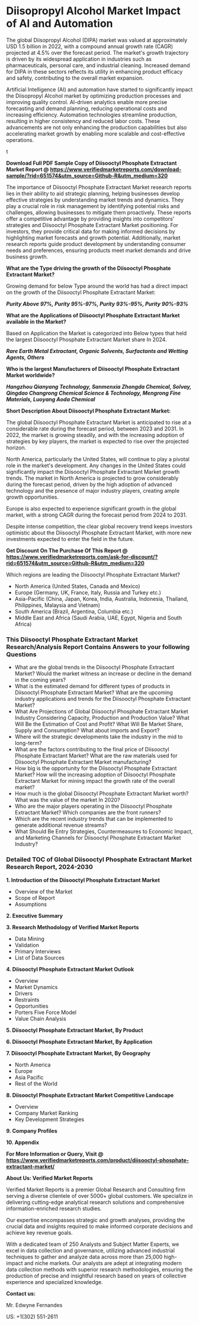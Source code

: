 <meta name="title" content="Global Diisopropyl Alcohol Market Impact of AI and Automation"><meta name="description" content="The global Diisopropyl Alcohol (DIPA) market was valued at approximately USD 1.5 billion in 2022, with a compound annual growth rate (CAGR) projected at 4.5% over the "><meta name="title" content="Diisopropyl Alcohol Market Size, Share, Scope, Trends, Growth, Opportunities, Analysis, Forecast"><h1>Diisopropyl Alcohol Market Impact of AI and Automation</h1><p>The global Diisopropyl Alcohol (DIPA) market was valued at approximately USD 1.5 billion in 2022, with a compound annual growth rate (CAGR) projected at 4.5% over the forecast period. The market's growth trajectory is driven by its widespread application in industries such as pharmaceuticals, personal care, and industrial cleaning. Increased demand for DIPA in these sectors reflects its utility in enhancing product efficacy and safety, contributing to the overall market expansion.</p><p>Artificial Intelligence (AI) and automation have started to significantly impact the Diisopropyl Alcohol market by optimizing production processes and improving quality control. AI-driven analytics enable more precise forecasting and demand planning, reducing operational costs and increasing efficiency. Automation technologies streamline production, resulting in higher consistency and reduced labor costs. These advancements are not only enhancing the production capabilities but also accelerating market growth by enabling more scalable and cost-effective operations.</p>t</p><p id="" class=""><strong>Download Full PDF Sample Copy of Diisooctyl Phosphate Extractant Market Report @ <a href="https://www.verifiedmarketreports.com/download-sample/?rid=651574&utm_source=Github-R&utm_medium=320" target="_blank">https://www.verifiedmarketreports.com/download-sample/?rid=651574&utm_source=Github-R&utm_medium=320</a></strong></p><p>The importance of&nbsp;Diisooctyl Phosphate Extractant Market research reports lies in their ability to aid strategic planning, helping businesses develop effective strategies by understanding market trends and dynamics. They play a crucial role in risk management by identifying potential risks and challenges, allowing businesses to mitigate them proactively. These reports offer a competitive advantage by providing insights into competitors' strategies and Diisooctyl Phosphate Extractant Market positioning. For investors, they provide critical data for making informed decisions by highlighting market forecasts and growth potential. Additionally, market research reports guide product development by understanding consumer needs and preferences, ensuring products meet market demands and drive business growth.</p><p><strong>What are the&nbsp;Type driving the growth of the Diisooctyl Phosphate Extractant Market?</strong></p><p id="" class="">Growing demand for below Type around the world has had a direct impact on the growth of the Diisooctyl Phosphate Extractant Market:</p><em><strong>Purity Above 97%, Purity 95%-97%, Purity 93%-95%, Purity 90%-93%</strong></em></p><strong>What are the&nbsp;Applications&nbsp;of Diisooctyl Phosphate Extractant Market available in the Market?</strong></p><p id="" class="">Based on Application the Market is categorized into Below types that held the largest Diisooctyl Phosphate Extractant Market share In 2024.</p><em><strong>Rare Earth Metal Extractant, Organic Solvents, Surfactants and Wetting Agents, Others</strong></em></p><strong>Who is the largest Manufacturers of Diisooctyl Phosphate Extractant Market worldwide?</strong></p><p><em><strong>Hangzhou Qianyang Technology, Sanmenxia Zhongda Chemical, Solvay, Qingdao Changrong Chemical Science & Technology, Mengrong Fine Materials, Luoyang Aoda Chemical</strong></em></p><p id="" class=""><strong>Short Description About Diisooctyl Phosphate Extractant Market:</strong></p><p>The global Diisooctyl Phosphate Extractant Market is anticipated to rise at a considerable rate during the forecast period, between 2023 and 2031. In 2022, the market is growing steadily, and with the increasing adoption of strategies by key players, the market is expected to rise over the projected horizon.</p><p>North America, particularly the United States, will continue to play a pivotal role in the market's development. Any changes in the United States could significantly impact the Diisooctyl Phosphate Extractant Market growth trends. The market in North America is projected to grow considerably during the forecast period, driven by the high adoption of advanced technology and the presence of major industry players, creating ample growth opportunities.</p><p>Europe is also expected to experience significant growth in the global market, with a strong CAGR during the forecast period from 2024 to 2031.</p><p>Despite intense competition, the clear global recovery trend keeps investors optimistic about the Diisooctyl Phosphate Extractant Market, with more new investments expected to enter the field in the future.</p><p id="" class=""><strong>Get Discount On The Purchase Of This Report @ <a href="https://www.verifiedmarketreports.com/ask-for-discount/?rid=651574&utm_source=Github-R&utm_medium=320" target="_blank">https://www.verifiedmarketreports.com/ask-for-discount/?rid=651574&utm_source=Github-R&utm_medium=320</a></strong></p>Which regions are leading the Diisooctyl Phosphate Extractant Market?</p><ul><li>North America (United States, Canada and Mexico)</li><li>Europe (Germany, UK, France, Italy, Russia and Turkey etc.)</li><li>Asia-Pacific (China, Japan, Korea, India, Australia, Indonesia, Thailand, Philippines, Malaysia and Vietnam)</li><li>South America (Brazil, Argentina, Columbia etc.)</li><li>Middle East and Africa (Saudi Arabia, UAE, Egypt, Nigeria and South Africa)</li></ul><h3 id="" class="">This Diisooctyl Phosphate Extractant Market Research/Analysis Report Contains Answers to your following Questions</h3><ul><li>What are the global trends in the Diisooctyl Phosphate Extractant Market? Would the market witness an increase or decline in the demand in the coming years?</li><li>What is the estimated demand for different types of products in Diisooctyl Phosphate Extractant Market? What are the upcoming industry applications and trends for the Diisooctyl Phosphate Extractant Market?</li><li>What Are Projections of Global Diisooctyl Phosphate Extractant Market Industry Considering Capacity, Production and Production Value? What Will Be the Estimation of Cost and Profit? What Will Be Market Share, Supply and Consumption? What about imports and Export?</li><li>Where will the strategic developments take the industry in the mid to long-term?</li><li>What are the factors contributing to the final price of Diisooctyl Phosphate Extractant Market? What are the raw materials used for Diisooctyl Phosphate Extractant Market manufacturing?</li><li>How big is the opportunity for the Diisooctyl Phosphate Extractant Market? How will the increasing adoption of Diisooctyl Phosphate Extractant Market for mining impact the growth rate of the overall market?</li><li>How much is the global Diisooctyl Phosphate Extractant Market worth? What was the value of the market In 2020?</li><li>Who are the major players operating in the Diisooctyl Phosphate Extractant Market? Which companies are the front runners?</li><li>Which are the recent industry trends that can be implemented to generate additional revenue streams?</li><li>What Should Be Entry Strategies, Countermeasures to Economic Impact, and Marketing Channels for Diisooctyl Phosphate Extractant Market Industry?</li></ul><h3 id="" class="">Detailed TOC of Global Diisooctyl Phosphate Extractant Market Research Report, 2024-2030</h3><p id="" class=""><strong>1. Introduction of the Diisooctyl Phosphate Extractant Market</strong></p><ul><li>Overview of the Market</li><li>Scope of Report</li><li>Assumptions</li></ul><p id="" class=""><strong>2. Executive Summary</strong></p><p id="" class=""><strong>3. Research Methodology of Verified Market Reports</strong></p><ul><li>Data Mining</li><li>Validation</li><li>Primary Interviews</li><li>List of Data Sources</li></ul><p id="" class=""><strong>4. Diisooctyl Phosphate Extractant Market Outlook</strong></p><ul><li>Overview</li><li>Market Dynamics</li><li>Drivers</li><li>Restraints</li><li>Opportunities</li><li>Porters Five Force Model</li><li>Value Chain Analysis</li></ul><p id="" class=""><strong>5. Diisooctyl Phosphate Extractant Market, By Product</strong></p><p id="" class=""><strong>6. Diisooctyl Phosphate Extractant Market, By Application</strong></p><p id="" class=""><strong>7. Diisooctyl Phosphate Extractant Market, By Geography</strong></p><ul><li>North America</li><li>Europe</li><li>Asia Pacific</li><li>Rest of the World</li></ul><p id="" class=""><strong>8. Diisooctyl Phosphate Extractant Market Competitive Landscape</strong></p><ul><li>Overview</li><li>Company Market Ranking</li><li>Key Development Strategies</li></ul><p id="" class=""><strong>9. Company Profiles</strong></p><p id="" class=""><strong>10. Appendix</strong></p><p id="" class=""><strong>For More Information or Query, Visit @ <a href="https://www.verifiedmarketreports.com/product/diisooctyl-phosphate-extractant-market/" target="_blank">https://www.verifiedmarketreports.com/product/diisooctyl-phosphate-extractant-market/</a></strong></p><p id="" class=""><strong>About Us: Verified Market Reports</strong></p><p id="" class="">Verified Market Reports is a premier Global Research and Consulting firm serving a diverse clientele of over 5000+ global customers. We specialize in delivering cutting-edge analytical research solutions and comprehensive information-enriched research studies.</p><p id="" class="">Our expertise encompasses strategic and growth analyses, providing the crucial data and insights required to make informed corporate decisions and achieve key revenue goals.</p><p id="" class="">With a dedicated team of 250 Analysts and Subject Matter Experts, we excel in data collection and governance, utilizing advanced industrial techniques to gather and analyze data across more than 25,000 high-impact and niche markets. Our analysts are adept at integrating modern data collection methods with superior research methodologies, ensuring the production of precise and insightful research based on years of collective experience and specialized knowledge.</p><p id="" class=""><strong>Contact us:</strong></p><p id="" class="">Mr. Edwyne Fernandes</p><p id="" class="">US: +1(302) 551-2611</p>